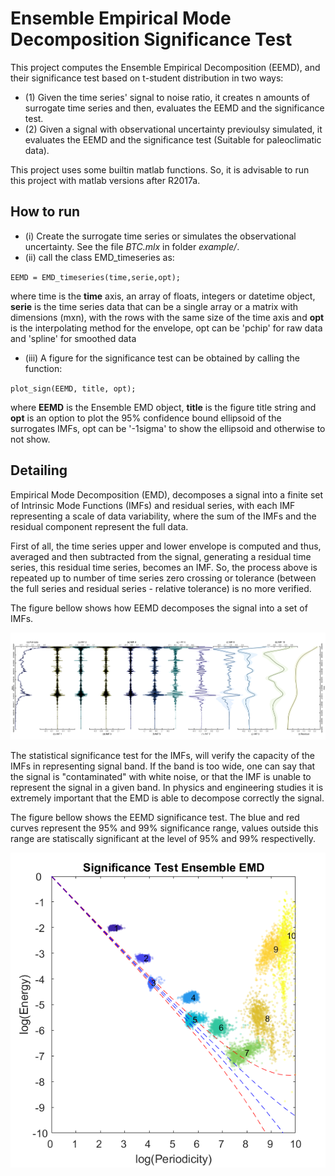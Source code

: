 # Ensemble Empirical Mode Decomposition Significance Test #

This project computes the Ensemble Empirical Decomposition (EEMD), and their significance test based on t-student distribution in two ways:
* (1) Given the time series' signal to noise ratio, it creates n amounts of surrogate time series and then, evaluates the EEMD and the significance test.
* (2) Given a signal with observational uncertainty previoulsy simulated, it evaluates the EEMD and the significance test (Suitable for paleoclimatic data).

This project uses some builtin matlab functions. So, it is advisable to run this project with matlab versions after R2017a.

## How to run ##

* (i)  Create the surrogate time series or simulates the observational uncertainty. See the file *BTC.mlx* in folder *example/*.
* (ii) call the class EMD_timeseries as:

`EEMD = EMD_timeseries(time,serie,opt);`

where time is the **time** axis, an array of floats, integers or datetime object, **serie** is the time series data that can be a single array or a matrix with dimensions (mxn), with the rows with the same size of the time axis and **opt** is the interpolating method for the envelope, opt can be 'pchip' for raw data and 'spline' for smoothed data 

* (iii) A figure for the significance test can be obtained by calling the function:

`plot_sign(EEMD, title, opt);`

where **EEMD** is the Ensemble EMD object, **title** is the figure title string and **opt** is an option to plot the 95% confidence bound ellipsoid of 
the surrogates IMFs, opt can be '-1sigma' to show the ellipsoid and otherwise to not show.

## Detailing ##

Empirical Mode Decomposition (EMD), decomposes a signal into a finite set of Intrinsic Mode Functions (IMFs) and residual series, with each IMF representing a scale of data variability, where the sum of the IMFs and the residual component represent the full data.

First of all, the time series upper and lower envelope is computed and thus, averaged and then subtracted from the signal, generating a residual time series, this residual time series, becomes an IMF. So, the process above is repeated up to number of time series zero crossing or tolerance (between the full series and residual series - relative tolerance) is no more verified.

The figure bellow shows how EEMD decomposes the signal into a set of IMFs.

![plot](https://github.com/jlpscampos/Ensemble_EMD_significance_test/blob/main/examples/all.png)

The statistical significance test for the IMFs, will verify the capacity of the IMFs in representing signal band. If the band is too wide, one can say that the signal is "contaminated" with white noise, or that the IMF is unable to represent the signal in a given band. In physics and engineering studies it is extremely important that the EMD
is able to decompose correctly the signal. 

The figure bellow shows the EEMD significance test. The blue and red curves represent the 95% and 99% significance range, values outside this range are statiscally significant at the level of 95% and 99% respectivelly. 

![plot](https://github.com/jlpscampos/Ensemble_EMD_significance_test/blob/main/examples/sign_btc.png)
